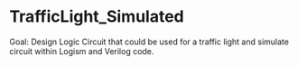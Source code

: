 # TrafficLight_Simulated
Goal: Design Logic Circuit that could be used for a traffic light and simulate circuit within Logism and Verilog code.
